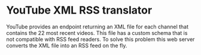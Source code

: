 # YouTube XML RSS translator

YouTube provides an endpoint returning an XML file for each channel that contains
the 22 most recent videos. This file has a custom schema that is not compatible with RSS feed readers.
To solve this problem this web server converts the XML file into an RSS feed on the fly.

